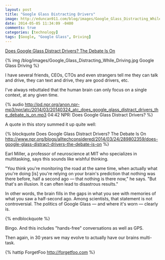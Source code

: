```yaml
---
layout: post
title: "Google Glass Distracting Drivers"
image: http://eduncan911.com/blog/images/Google_Glass_Distracting_While_Driving.jpg
date: 2014-05-05 11:34:09 -0400
comments: true
categories: [technology]
tags: [Google, "Google Glass", Driving]
---
```

[Does Google Glass Distract Drivers? The Debate Is On](http://www.npr.org/blogs/alltechconsidered/2014/03/24/289802359/does-google-glass-distract-drivers-the-debate-is-on)

{% img /blog/images/Google_Glass_Distracting_While_Driving.jpg Google Glass Driving %}

I have several friends, CEOs, CTOs and even strangers tell me they can talk and drive, they can text and drive, they are good drivers, etc.

I've always rebuttaled that the human brain can only focus on a single context, at any given time.

{% audio http://pd.npr.org/anon.npr-mp3/npr/atc/2014/03/20140324_atc_does_google_glass_distract_drivers_the_debate_is_on.mp3 04:42 NPR: Does Google Glass Distract Drivers? %}

A quote in this story summed it up quite well:

{% blockquote Does Google Glass Distract Drivers? The Debate Is On http://www.npr.org/blogs/alltechconsidered/2014/03/24/289802359/does-google-glass-distract-drivers-the-debate-is-on %}

Earl Miller, a professor of neuroscience at MIT who specializes in multitasking, says this sounds like wishful thinking.

"You think you're monitoring the road at the same time, when actually what you're doing [is] you're relying on your brain's prediction that nothing was there before, half a second ago — that nothing is there now," he says. "But that's an illusion. It can often lead to disastrous results."

In other words, the brain fills in the gaps in what you see with memories of what you saw a half-second ago. Among scientists, that statement is not controversial. The politics of Google Glass — and where it's worn — clearly is.

{% endblockquote %}

Bingo.  And this includes "hands-free" conversations as well as GPS.

Then again, in 30 years we may evolve to actually have our brains multi-task.

{% hattip ForgetFoo http://forgetfoo.com %}